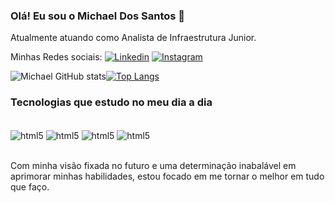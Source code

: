 ### Olá! Eu sou o Michael Dos Santos 👋
Atualmente atuando como Analista de Infraestrutura Junior.

Minhas Redes sociais: [![Linkedin](https://img.shields.io/badge/LinkedIn-0077B5?style=for-the-badge&logo=linkedin&logoColor=white)](https://www.linkedin.com/in/michael-santos-moreira-1000a6249/) [![Instagram](https://img.shields.io/badge/Instagram-E4405F?style=for-the-badge&logo=instagram&logoColor=white)](https://www.instagram.com/michaelsantos.lll/)

![Michael GitHub stats](https://github-readme-stats.vercel.app/api?username=MichaelIndex&show_icons=true&theme=dracula)[![Top Langs](https://github-readme-stats.vercel.app/api/top-langs/?username=MichaelIndex&layout=donut)](https://github.com/anuraghazra/github-readme-stats)



### Tecnologias que estudo no meu dia a dia

<div style="display: inline_block"><br/>
<img align="center" alt="html5" src="https://img.shields.io/badge/HTML5-E34F26?style=for-the-badge&logo=html5&logoColor=white"/>
<img align="center" alt="html5" src="https://img.shields.io/badge/CSS3-1572B6?style=for-the-badge&logo=css3&logoColor=white"/>
<img align="center" alt="html5" src="https://img.shields.io/badge/JavaScript-F7DF1E?style=for-the-badge&logo=javascript&logoColor=black"/>
<img align="center" alt="html5" src="https://img.shields.io/badge/Python-14354C?style=for-the-badge&logo=python&logoColor=white"/>
</div> <br/>

Com minha visão fixada no futuro e uma determinação inabalável em aprimorar minhas habilidades, estou focado em me tornar o melhor em tudo que faço.

